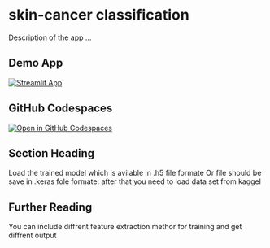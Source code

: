 #  skin-cancer classification  


Description of the app ...

## Demo App

[![Streamlit App](https://static.streamlit.io/badges/streamlit_badge_black_white.svg)](https://app-starter-kit.streamlit.app/)

## GitHub Codespaces

[![Open in GitHub Codespaces](https://github.com/codespaces/badge.svg)](https://codespaces.new/streamlit/app-starter-kit?quickstart=1)

## Section Heading

Load the trained model which is avilable in .h5 file formate 
Or file should be save in .keras fole formate.
after that you need to load data set from kaggel 

## Further Reading

You can include diffrent feature extraction methor for training and get diffrent output
